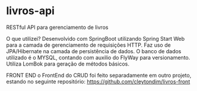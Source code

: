 # livros-api
RESTful API para gerenciamento de livros

O que utilizei?
Desenvolvido com SpringBoot utilizando Spring Start Web para a camada de gerenciamento de requisições HTTP. Faz uso de JPA/Hibernate na camada de persistência de dados. O banco de dados utilizado é o MYSQL, contando com auxilio do FlyWay para versionamento. Utiliza LomBok para geração de métodos básicos.

FRONT END
o FrontEnd do CRUD foi feito separadamente em outro projeto, estando no seguinte repositório: https://github.com/cleytondim/livros-front
